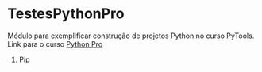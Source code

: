# TestesPythonPro
Módulo para exemplificar construção de projetos Python no curso PyTools.
Link para o curso [Python Pro](https://www.dev.pro.br/)
1. Pip